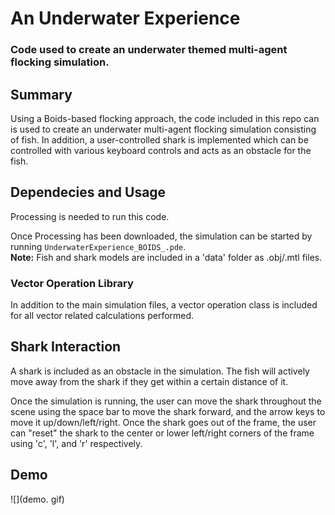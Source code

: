 # An Underwater Experience
### Code used to create an underwater themed multi-agent flocking simulation.

## Summary
Using a Boids-based flocking approach, the code included in this repo can is used to create an underwater multi-agent flocking simulation consisting of fish. In addition, a user-controlled shark is implemented which can be controlled with various keyboard controls and acts as an obstacle for the fish.

## Dependecies and Usage
Processing is needed to run this code.

Once Processing has been downloaded, the simulation can be started by running `UnderwaterExperience_BOIDS_.pde`. <br>
**Note:** Fish and shark models are included in a 'data' folder as .obj/.mtl files.

### Vector Operation Library
In addition to the main simulation files, a vector operation class is included for all vector related calculations performed.

## Shark Interaction
A shark is included as an obstacle in the simulation. The fish will actively move away from the shark if they get within a certain distance of it. 

Once the simulation is running, the user can move the shark throughout the scene using the space bar to move the shark forward, and the arrow keys to move it up/down/left/right. Once the shark goes out of the frame, the user can "reset" the shark to the center or lower left/right corners of the frame using 'c', 'l', and 'r' respectively.

## Demo
![](demo. gif)

